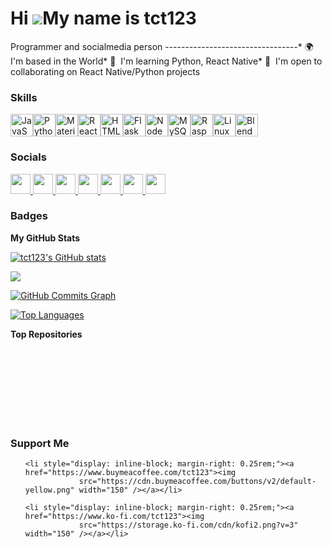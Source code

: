 Hi ![](https://user-images.githubusercontent.com/18350557/176309783-0785949b-9127-417c-8b55-ab5a4333674e.gif)My name is
tct123
==============================================================================================================================
Programmer and socialmedia person
---------------------------------*
🌍  I'm based in the World* 🧠  I'm learning Python, React Native* 🤝  I'm open to collaborating on React Native/Python
projects

<a href="https://www.github.com/tct123" target="_blank" rel="noreferrer">
    <imgsrc="https:
        //img.shields.io/github/followers/tct123?logo=github&style=for-the-badge&color=0891b2&labelColor=1c1917" />
</a><a href="https://www.x.com/tctdiy_gaming" target="_blank" rel="noreferrer">
    <imgsrc="https:
        //img.shields.io/twitter/follow/tctdiy_gaming?logo=twitter&style=for-the-badge&color=0891b2&labelColor=1c1917" />
</a><a href="https://www.twitch.tv/tcdiy" target="_blank" rel="noreferrer">
    <imgsrc="https:
        //img.shields.io/twitch/status/tcdiy?logo=twitchsx&style=for-the-badge&color=0891b2&labelColor=1c1917&label=TWITCH+STATUS" />
</a>

### Skills


<p align="left">
    <a href="https://developer.mozilla.org/en-US/docs/Web/JavaScript" target="_blank" rel="noreferrer"><img
            src="https://raw.githubusercontent.com/danielcranney/readme-generator/main/public/icons/skills/javascript-colored.svg"
            width="36" height="36" alt="JavaScript" /></a><a href="https://www.python.org/" target="_blank"
        rel="noreferrer"><img
            src="https://raw.githubusercontent.com/danielcranney/readme-generator/main/public/icons/skills/python-colored.svg"
            width="36" height="36" alt="Python" /></a><a href="https://mui.com/" target="_blank" rel="noreferrer"><img
            src="https://raw.githubusercontent.com/danielcranney/readme-generator/main/public/icons/skills/materialui-colored.svg"
            width="36" height="36" alt="Material UI" /></a><a href="https://reactjs.org/" target="_blank"
        rel="noreferrer"><img
            src="https://raw.githubusercontent.com/danielcranney/readme-generator/main/public/icons/skills/react-colored.svg"
            width="36" height="36" alt="React" /></a><a href="https://developer.mozilla.org/en-US/docs/Glossary/HTML5"
        target="_blank" rel="noreferrer"><img
            src="https://raw.githubusercontent.com/danielcranney/readme-generator/main/public/icons/skills/html5-colored.svg"
            width="36" height="36" alt="HTML5" /></a><a href="https://flask.palletsprojects.com/en/2.0.x/"
        target="_blank" rel="noreferrer"><img
            src="https://raw.githubusercontent.com/danielcranney/readme-generator/main/public/icons/skills/flask-colored.svg"
            width="36" height="36" alt="Flask" /></a><a href="https://nodejs.org/en/" target="_blank"
        rel="noreferrer"><img
            src="https://raw.githubusercontent.com/danielcranney/readme-generator/main/public/icons/skills/nodejs-colored.svg"
            width="36" height="36" alt="NodeJS" /></a><a href="https://www.mysql.com/" target="_blank"
        rel="noreferrer"><img
            src="https://raw.githubusercontent.com/danielcranney/readme-generator/main/public/icons/skills/mysql-colored.svg"
            width="36" height="36" alt="MySQL" /></a><a href="https://www.raspberrypi.org/" target="_blank"
        rel="noreferrer"><img
            src="https://raw.githubusercontent.com/danielcranney/readme-generator/main/public/icons/skills/raspberrypi-colored.svg"
            width="36" height="36" alt="Raspberry Pi" /></a><a href="https://www.linux.org" target="_blank"
        rel="noreferrer"><img
            src="https://raw.githubusercontent.com/danielcranney/readme-generator/main/public/icons/skills/linux-colored.svg"
            width="36" height="36" alt="Linux" /></a><a href="https://www.blender.org/" target="_blank"
        rel="noreferrer"><img
            src="https://raw.githubusercontent.com/danielcranney/readme-generator/main/public/icons/skills/blender-colored.svg"
            width="36" height="36" alt="Blender" /></a>
</p>

### Socials



<p align="left"> <a href="https://discord.com/users/tctdiy_gaming" target="_blank" rel="noreferrer">
        <picture>
            <source media="(prefers-color-scheme: dark)" srcset="undefined" />
            <source media="(prefers-color-scheme: light)"
                srcset="https://raw.githubusercontent.com/danielcranney/readme-generator/main/public/icons/socials/discord.svg" />
            <img src="https://raw.githubusercontent.com/danielcranney/readme-generator/main/public/icons/socials/discord.svg"
                width="32" height="32" />
        </picture>
    </a> <a href="https://www.github.com/tct123" target="_blank" rel="noreferrer">
        <picture>
            <source media="(prefers-color-scheme: dark)"
                srcset="https://raw.githubusercontent.com/danielcranney/readme-generator/main/public/icons/socials/github-dark.svg" />
            <source media="(prefers-color-scheme: light)"
                srcset="https://raw.githubusercontent.com/danielcranney/readme-generator/main/public/icons/socials/github.svg" />
            <img src="https://raw.githubusercontent.com/danielcranney/readme-generator/main/public/icons/socials/github.svg"
                width="32" height="32" />
        </picture>
    </a> <a href="http://www.instagram.com/tctdiy" target="_blank" rel="noreferrer">
        <picture>
            <source media="(prefers-color-scheme: dark)" srcset="undefined" />
            <source media="(prefers-color-scheme: light)"
                srcset="https://raw.githubusercontent.com/danielcranney/readme-generator/main/public/icons/socials/instagram.svg" />
            <img src="https://raw.githubusercontent.com/danielcranney/readme-generator/main/public/icons/socials/instagram.svg"
                width="32" height="32" />
        </picture>
    </a> <a href="http://www.medium.com/@tct1234" target="_blank" rel="noreferrer">
        <picture>
            <source media="(prefers-color-scheme: dark)"
                srcset="https://raw.githubusercontent.com/danielcranney/readme-generator/main/public/icons/socials/medium-dark.svg" />
            <source media="(prefers-color-scheme: light)"
                srcset="https://raw.githubusercontent.com/danielcranney/readme-generator/main/public/icons/socials/medium.svg" />
            <img src="https://raw.githubusercontent.com/danielcranney/readme-generator/main/public/icons/socials/medium.svg"
                width="32" height="32" />
        </picture>
    </a> <a href="https://www.x.com/tctdiy_gaming" target="_blank" rel="noreferrer">
        <picture>
            <source media="(prefers-color-scheme: dark)"
                srcset="https://raw.githubusercontent.com/danielcranney/readme-generator/main/public/icons/socials/twitter-dark.svg" />
            <source media="(prefers-color-scheme: light)"
                srcset="https://raw.githubusercontent.com/danielcranney/readme-generator/main/public/icons/socials/twitter.svg" />
            <img src="https://raw.githubusercontent.com/danielcranney/readme-generator/main/public/icons/socials/twitter.svg"
                width="32" height="32" />
        </picture>
    </a> <a href="https://www.youtube.com/@tctdiy" target="_blank" rel="noreferrer">
        <picture>
            <source media="(prefers-color-scheme: dark)" srcset="undefined" />
            <source media="(prefers-color-scheme: light)"
                srcset="https://raw.githubusercontent.com/danielcranney/readme-generator/main/public/icons/socials/youtube.svg" />
            <img src="https://raw.githubusercontent.com/danielcranney/readme-generator/main/public/icons/socials/youtube.svg"
                width="32" height="32" />
        </picture>
    </a> <a href="https://www.twitch.tv/tcdiy" target="_blank" rel="noreferrer">
        <picture>
            <source media="(prefers-color-scheme: dark)" srcset="undefined" />
            <source media="(prefers-color-scheme: light)"
                srcset="https://raw.githubusercontent.com/danielcranney/readme-generator/main/public/icons/socials/twitch.svg" />
            <img src="https://raw.githubusercontent.com/danielcranney/readme-generator/main/public/icons/socials/twitch.svg"
                width="32" height="32" />
        </picture>
    </a></p>

### Badges

<b>My GitHub Stats</b>

<a href="http://www.github.com/tct123"><img
        src="https://github-readme-stats.vercel.app/api?username=tct123&show_icons=true&hide=&count_private=true&title_color=0891b2&text_color=ffffff&icon_color=0891b2&bg_color=1c1917&hide_border=true&show_icons=true"
        alt="tct123's GitHub stats" /></a>

<a href="http://www.github.com/tct123"><img
        src="https://github-readme-streak-stats.herokuapp.com/?user=tct123&stroke=ffffff&background=1c1917&ring=0891b2&fire=0891b2&currStreakNum=ffffff&currStreakLabel=0891b2&sideNums=ffffff&sideLabels=ffffff&dates=ffffff&hide_border=true" /></a>

<a href="http://www.github.com/tct123"><img
        src="https://github-readme-activity-graph.cyclic.app/graph?username=tct123&bg_color=1c1917&color=ffffff&line=0891b2&point=ffffff&area_color=1c1917&area=true&hide_border=true&custom_title=GitHub%20Commits%20Graph"
        alt="GitHub Commits Graph" /></a>

<a href="https://github.com/tct123" align="left"><img
        src="https://github-readme-stats.vercel.app/api/top-langs/?username=tct123&langs_count=10&title_color=0891b2&text_color=ffffff&icon_color=0891b2&bg_color=1c1917&hide_border=true&locale=en&custom_title=Top%20%Languages"
        alt="Top Languages" /></a>

<b>Top Repositories</b>

<div width="100%" align="center"></div><br /><br /><br /><br /><br /><br /><br />

### Support Me

<ul style="list-style-type: none; margin: 0;">

    <li style="display: inline-block; margin-right: 0.25rem;"><a href="https://www.buymeacoffee.com/tct123"><img
                src="https://cdn.buymeacoffee.com/buttons/v2/default-yellow.png" width="150" /></a></li>

    <li style="display: inline-block; margin-right: 0.25rem;"><a href="https://www.ko-fi.com/tct123"><img
                src="https://storage.ko-fi.com/cdn/kofi2.png?v=3" width="150" /></a></li>

</ul>